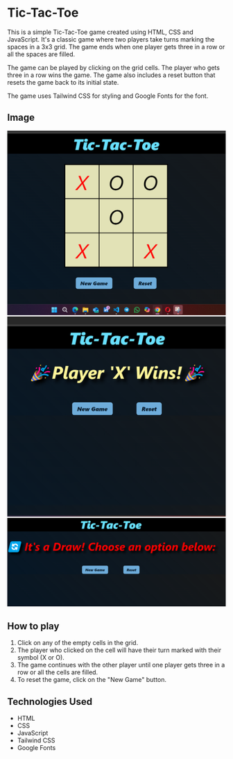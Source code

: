 # Tic-Tac-Toe

This is a simple Tic-Tac-Toe game created using HTML, CSS and JavaScript. It's a classic game where two players take turns marking the spaces in a 3x3 grid. The game ends when one player gets three in a row or all the spaces are filled.

The game can be played by clicking on the grid cells. The player who gets three in a row wins the game. The game also includes a reset button that resets the game back to its initial state.

The game uses Tailwind CSS for styling and Google Fonts for the font.

## Image
![alt text](image.png)
![alt text](image-1.png)
![alt text](image-2.png)

## How to play

1. Click on any of the empty cells in the grid.
2. The player who clicked on the cell will have their turn marked with their symbol (X or O).
3. The game continues with the other player until one player gets three in a row or all the cells are filled.
4. To reset the game, click on the "New Game" button.

## Technologies Used

- HTML
- CSS
- JavaScript
- Tailwind CSS
- Google Fonts

